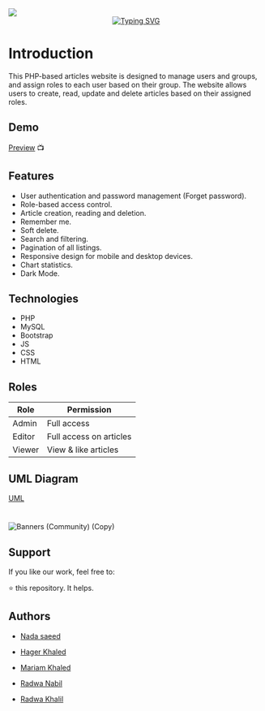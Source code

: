 

<div align="center" >
  <div style="display: flex; justify-content-center" >
    <img src="https://user-images.githubusercontent.com/95037451/233527276-497768e1-2a1c-4976-b8dc-ed923b6ec455.gif" >
  </div>
  <div>
    <a href="https://git.io/typing-svg"><img src="https://readme-typing-svg.demolab.com?        font=Fira+Code&size=30&pause=1000&color=70353E&width=435&lines=Authorlytics+Dashboard" alt="Typing SVG" /></a>
  </div>
</div>

# Introduction
This PHP-based articles website is designed to manage users and groups, and assign roles to each user based on their group. The website allows users to create, read, update and delete articles based on their assigned roles.

## Demo

[Preview]() :tv:

## Features

- User authentication and password management (Forget password).
- Role-based access control.
- Article creation, reading and deletion.
- Remember me.
- Soft delete.
- Search and filtering.
- Pagination of all listings.
- Responsive design for mobile and desktop devices.
- Chart statistics.
- Dark Mode.


## Technologies
- PHP
- MySQL
- Bootstrap
- JS
- CSS
- HTML


## Roles 

| Role |  Permission |
| --- | --- |
| Admin |  Full access  |
| Editor |  Full access on articles|
| Viewer | View & like articles  |

## UML Diagram
[UML](https://github.com/radwakhalil22/PHP-Proj/blob/main/UML.jpeg)


#
![Banners (Community) (Copy)](https://user-images.githubusercontent.com/95037451/233525758-3ab4fbc0-8607-47ee-a832-35da07fd5769.png)

## Support

If you like our work, feel free to:

⭐ this repository. It helps.


## Authors

- [Nada saeed](https://github.com/Nada98Sakr)

- [Hager Khaled](https://github.com/hagerk720)

- [Mariam Khaled](https://github.com/Marim99)

- [Radwa Nabil](https://github.com/radwanabil)

- [Radwa Khalil](https://github.com/radwakhalil22)
